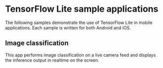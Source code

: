 # TensorFlow Lite sample applications

<!-- Note: These samples are being staged internally before being migrated to
     the new TF examples repo. See also b/119060183. -->

The following samples demonstrate the use of TensorFlow Lite in mobile applications. Each sample is written for both Android and iOS.

## Image classification

This app performs image classification on a live camera feed and displays the
inference output in realtime on the screen.
